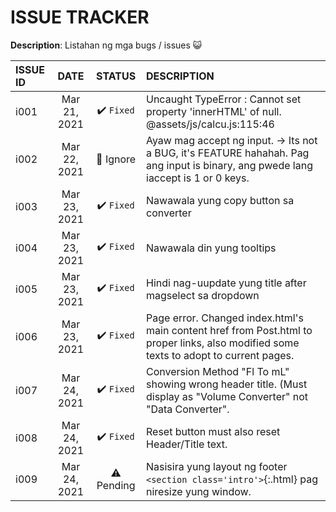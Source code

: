 # ISSUE TRACKER

**Description**:  Listahan ng mga bugs / issues 😺

ISSUE ID   |DATE           |STATUS	    |DESCRIPTION
:----------|:-------------:|:----------:|:----------
i001	     |Mar 21, 2021   |✔️ `Fixed`  |Uncaught TypeError : Cannot set property 'innerHTML' of null. @assets/js/calcu.js:115:46
i002       |Mar 22, 2021   |🔸 Ignore   |Ayaw mag accept ng input. -> Its not a BUG, it's FEATURE hahahah. Pag ang input is binary, ang pwede lang iaccept is 1 or 0 keys. 
i003       |Mar 23, 2021   |✔️ `Fixed`  |Nawawala yung copy button sa converter 
i004       |Mar 23, 2021   |✔️ `Fixed`  |Nawawala din yung tooltips
i005       |Mar 23, 2021   |✔️ `Fixed`  |Hindi nag-uupdate yung title after magselect sa dropdown
i006       |Mar 23, 2021   |✔️ `Fixed`  |Page error. Changed index.html's main content href from Post.html to proper links, also modified some texts to adopt to current pages.
i007       |Mar 24, 2021   |✔️ `Fixed`  |Conversion Method "Fl To mL" showing wrong header title. (Must display as "Volume Converter" not "Data Converter".
i008       |Mar 24, 2021   |✔️ `Fixed`  |Reset button must also reset Header/Title text.
i009       |Mar 24, 2021   |⚠️ Pending  |Nasisira yung layout ng footer `<section class='intro'>`{:.html} pag niresize yung window.

